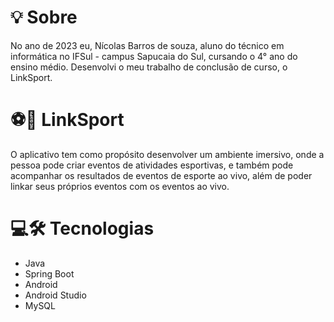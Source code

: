 # 💡 Sobre
No ano de 2023 eu, Nícolas Barros de souza, aluno do técnico em informática no IFSul - campus Sapucaia do Sul, cursando o 4° ano do ensino médio. Desenvolvi o meu trabalho de conclusão de curso, o LinkSport.

# ⚽📲 LinkSport
O aplicativo tem como propósito desenvolver um ambiente imersivo, onde a pessoa pode criar eventos de atividades esportivas, e também pode acompanhar os resultados de eventos de esporte ao vivo, além de poder linkar seus próprios eventos com os eventos ao vivo.

# 💻🛠 Tecnologias
<!--ts-->
   * Java
   * Spring Boot
   * Android
   * Android Studio
   * MySQL
<!--te-->
